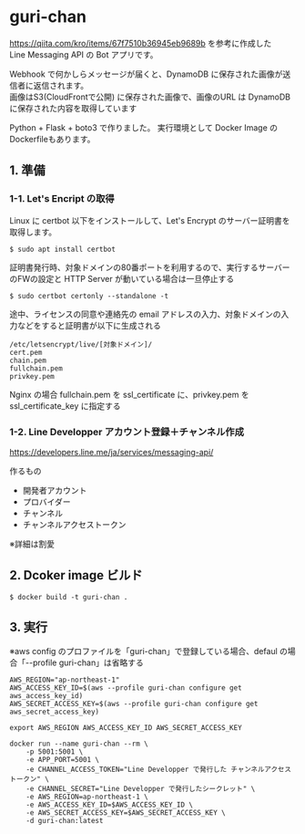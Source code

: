 # guri-chan

https://qiita.com/kro/items/67f7510b36945eb9689b を参考に作成した<br/>
Line Messaging API の Bot アプリです。<br/>

Webhook で何かしらメッセージが届くと、DynamoDB に保存された画像が送信者に返信されます。<br/>
画像はS3(CloudFrontで公開) に保存された画像で、画像のURL は DynamoDB に保存された内容を取得しています

Python + Flask + boto3 で作りました。
実行環境として Docker Image のDockerfileもあります。

## 1. 準備

### 1-1. Let's Encript の取得

Linux に certbot 以下をインストールして、Let's Encrypt のサーバー証明書を取得します。

```
$ sudo apt install certbot
```

証明書発行時、対象ドメインの80番ポートを利用するので、実行するサーバーのFWの設定と HTTP Server が動いている場合は一旦停止する

```
$ sudo certbot certonly --standalone -t
```

途中、ライセンスの同意や連絡先の email アドレスの入力、対象ドメインの入力などをすると証明書が以下に生成される
```
/etc/letsencrypt/live/[対象ドメイン]/
cert.pem
chain.pem
fullchain.pem
privkey.pem
```

Nginx の場合 fullchain.pem を ssl_certificate に、privkey.pem を　ssl_certificate_key に指定する


### 1-2. Line Developper アカウント登録＋チャンネル作成

https://developers.line.me/ja/services/messaging-api/

作るもの
* 開発者アカウント
* プロバイダー
* チャンネル
* チャンネルアクセストークン

※詳細は割愛


## 2. Dcoker image ビルド
```
$ docker build -t guri-chan .
```

## 3. 実行
※aws config のプロファイルを「guri-chan」で登録している場合、defaul の場合「--profile guri-chan」は省略する
```
AWS_REGION="ap-northeast-1"
AWS_ACCESS_KEY_ID=$(aws --profile guri-chan configure get aws_access_key_id)
AWS_SECRET_ACCESS_KEY=$(aws --profile guri-chan configure get aws_secret_access_key)

export AWS_REGION AWS_ACCESS_KEY_ID AWS_SECRET_ACCESS_KEY

docker run --name guri-chan --rm \
	-p 5001:5001 \
	-e APP_PORT=5001 \
	-e CHANNEL_ACCESS_TOKEN="Line Developper で発行した チャンネルアクセストークン" \
	-e CHANNEL_SECRET="Line Developper で発行したシークレット" \
	-e AWS_REGION=ap-northeast-1 \
	-e AWS_ACCESS_KEY_ID=$AWS_ACCESS_KEY_ID \
	-e AWS_SECRET_ACCESS_KEY=$AWS_SECRET_ACCESS_KEY \
	-d guri-chan:latest
```
